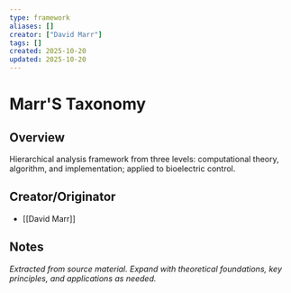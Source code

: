 ```yaml
---
type: framework
aliases: []
creator: ["David Marr"]
tags: []
created: 2025-10-20
updated: 2025-10-20
---
```


# Marr'S Taxonomy

## Overview

Hierarchical analysis framework from three levels: computational theory, algorithm, and implementation; applied to bioelectric control.

## Creator/Originator

- [[David Marr]]

## Notes

*Extracted from source material. Expand with theoretical foundations, key principles, and applications as needed.*
